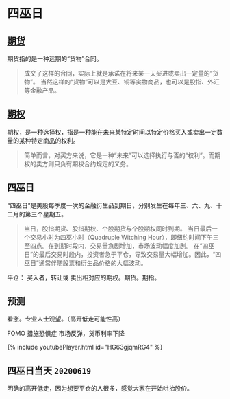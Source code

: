 # 四巫日

## [期货](https://baike.baidu.com/item/%E6%8C%87%E6%95%B0%E6%9C%9F%E8%B4%A7/6463979?fromtitle=%E8%82%A1%E7%A5%A8%E6%8C%87%E6%95%B0%E6%9C%9F%E8%B4%A7&fromid=263019)

期货指的是一种远期的“货物”合同。

> 成交了这样的合同，实际上就是承诺在将来某一天买进或卖出一定量的“货物”。
当然这样的“货物”可以是大豆、铜等实物商品，也可以是股指、外汇等金融产品。


## [期权](https://baike.baidu.com/item/%E8%82%A1%E7%A5%A8%E6%8C%87%E6%95%B0%E6%9C%9F%E6%9D%83)

期权，是一种选择权，指是一种能在未来某特定时间以特定价格买入或卖出一定数量的某种特定商品的权利。

> 简单而言，对买方来说，它是一种“未来”可以选择执行与否的“权利”。而期权的卖方则只负有期权合约规定的义务。
 
## 四巫日

“四巫日”是美股每季度一次的金融衍生品到期日，分别发生在每年三、六、九、十二月的第三个星期五。

> 当日，股指期货、股指期权、个股期货与个股期权同时到期。 当日最后一个交易小时为四巫小时（Quadruple Witching Hour），即纽约时间下午三至四点。在到期时段内，交易量急剧增加，市场波动幅度加剧。 
在“四巫日”的最后交易时段内，投资者急于平仓，导致交易量大幅增加。因此，“四巫日”通常伴随股票和衍生品价格的大幅波动。

平仓： 买入者，转让或 卖出相对应的期权。期货。期指。

## 预测

看涨。专业人士观望。（高开低走可能性高）

FOMO 措施恐惧症  市场反弹，货币利率下降

{% include youtubePlayer.html id="HG63gjqmRG4" %}


## 四巫日当天 `20200619`

明确的高开低走，因为想要平仓的人很多，感觉大家在开始哄抬股价。
